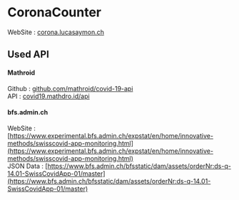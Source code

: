 # CoronaCounter
WebSite : [corona.lucasaymon.ch](https://corona.lucasaymon.ch)

## Used API

#### Mathroid
Github : [github.com/mathroid/covid-19-api](https://github.com/mathdroid/covid-19-api)
<br/>
API : [covid19.mathdro.id/api](https://covid19.mathdro.id/api)

#### bfs.admin.ch
WebSite : [https://www.experimental.bfs.admin.ch/expstat/en/home/innovative-methods/swisscovid-app-monitoring.html](https://www.experimental.bfs.admin.ch/expstat/en/home/innovative-methods/swisscovid-app-monitoring.html)
<br/>
JSON Data : [https://www.bfs.admin.ch/bfsstatic/dam/assets/orderNr:ds-q-14.01-SwissCovidApp-01/master](https://www.bfs.admin.ch/bfsstatic/dam/assets/orderNr:ds-q-14.01-SwissCovidApp-01/master)
